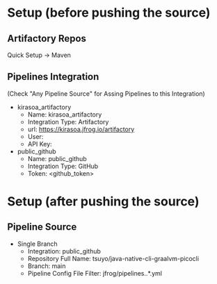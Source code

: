 # Setup (before pushing the source)
## Artifactory Repos
Quick Setup -> Maven
## Pipelines Integration
(Check "Any Pipeline Source" for Assing Pipelines to this Integration)
- kirasoa_artifactory
  - Name: kirasoa_artifactory
  - Integration Type: Artifactory
  - url: https://kirasoa.jfrog.io/artifactory
  - User: <username>
  - API Key: <password>
- public_github
  - Name: public_github
  - Integration Type: GitHub
  - Token: <github_token>

# Setup (after pushing the source)
## Pipeline Source
- Single Branch
  - Integration: public_github
  - Repository Full Name: tsuyo/java-native-cli-graalvm-picocli
  - Branch: main
  - Pipeline Config File Filter: jfrog/pipelines\..*\.yml

